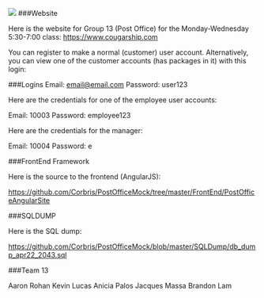 ![](https://i.ibb.co/XVhJxqx/2e490f2c-647c-4b2d-a271-82195a06561f.png)
###Website

Here is the website for Group 13 (Post Office) for the Monday-Wednesday 5:30-7:00 class: https://www.cougarship.com

You can register to make a normal (customer) user account. Alternatively, you can view one of the customer accounts (has packages in it) with this login:

###Logins
Email: email@email.com
Password: user123

Here are the credentials for one of the employee user accounts:

Email: 10003
Password: employee123

Here are the credentials for the manager:

Email: 10004
Password: e

###FrontEnd Framework

Here is the source to the frontend (AngularJS):

https://github.com/Corbris/PostOfficeMock/tree/master/FrontEnd/PostOfficeAngularSite

###SQLDUMP

Here is the SQL dump:

https://github.com/Corbris/PostOfficeMock/blob/master/SQLDump/db_dump_apr22_2043.sql

###Team 13

Aaron Rohan
Kevin Lucas
Anicia Palos
Jacques Massa
Brandon Lam
